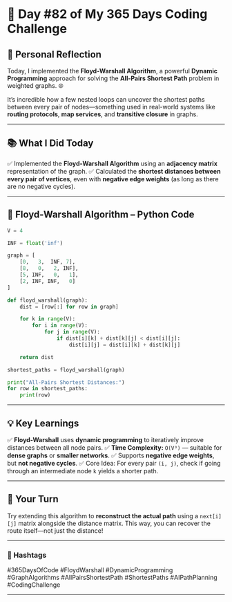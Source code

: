 # 🎯 Day #82 of My 365 Days Coding Challenge

## 💭 Personal Reflection

Today, I implemented the **Floyd-Warshall Algorithm**, a powerful **Dynamic Programming** approach for solving the **All-Pairs Shortest Path** problem in weighted graphs. 🌐

It’s incredible how a few nested loops can uncover the shortest paths between every pair of nodes—something used in real-world systems like **routing protocols**, **map services**, and **transitive closure** in graphs.

---

## 📚 What I Did Today

✅ Implemented the **Floyd-Warshall Algorithm** using an **adjacency matrix** representation of the graph.
✅ Calculated the **shortest distances between every pair of vertices**, even with **negative edge weights** (as long as there are no negative cycles).

---

## 📝 Floyd-Warshall Algorithm – Python Code

```python
V = 4

INF = float('inf')

graph = [
    [0,   3,  INF, 7],
    [8,   0,   2, INF],
    [5, INF,   0,   1],
    [2, INF, INF,   0]
]

def floyd_warshall(graph):
    dist = [row[:] for row in graph]

    for k in range(V):
        for i in range(V):
            for j in range(V):
                if dist[i][k] + dist[k][j] < dist[i][j]:
                    dist[i][j] = dist[i][k] + dist[k][j]

    return dist

shortest_paths = floyd_warshall(graph)

print("All-Pairs Shortest Distances:")
for row in shortest_paths:
    print(row)
```

---

## 💡 Key Learnings

✅ **Floyd-Warshall** uses **dynamic programming** to iteratively improve distances between all node pairs.
✅ **Time Complexity:** `O(V³)` — suitable for **dense graphs** or **smaller networks**.
✅ Supports **negative edge weights**, but **not negative cycles**.
✅ Core Idea: For every pair `(i, j)`, check if going through an intermediate node `k` yields a shorter path.

---

## 🚀 Your Turn

Try extending this algorithm to **reconstruct the actual path** using a `next[i][j]` matrix alongside the distance matrix.
This way, you can recover the route itself—not just the distance!

---

### 🔖 Hashtags

\#365DaysOfCode #FloydWarshall #DynamicProgramming #GraphAlgorithms #AllPairsShortestPath #ShortestPaths #AIPathPlanning #CodingChallenge

---